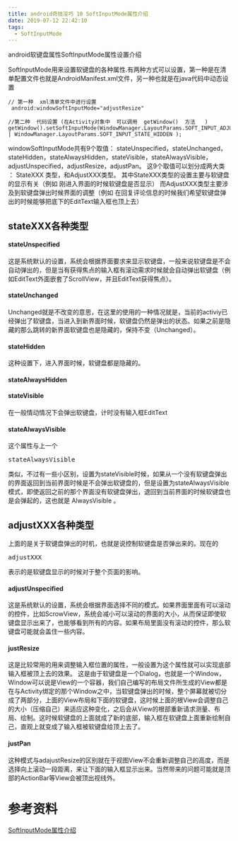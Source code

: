 ```yaml
---
title: android奇技淫巧 10 SoftInputMode属性介绍
date: 2019-07-12 22:42:10
tags:
  - SoftInputMode
---
```


android软键盘属性SoftInputMode属性设置介绍

<!--more-->

SoftInputMode用来设置软键盘的各种属性.有两种方式可以设置，第一种是在清单配置文件也就是AndroidManifest.xml文件，另一种也就是在java代码中动态设置

```
// 第一种  xml清单文件中进行设置
 android:windowSoftInputMode="adjustResize"

//第二种  代码设置 (在Activity对象中  可以调用  getWindow()  方法   )
getWindow().setSoftInputMode(WindowManager.LayoutParams.SOFT_INPUT_ADJUST_RESIZE | WindowManager.LayoutParams.SOFT_INPUT_STATE_HIDDEN );
```
windowSoftInputMode共有9个取值：
stateUnspecified，stateUnchanged，stateHidden，stateAlwaysHidden，stateVisible，stateAlwaysVisible，adjustUnspecified，adjustResize，adjustPan。
这9个取值可以划分成两大类 ： StateXXX 类型，和AdjustXXX类型。
其中StateXXX类型的设置主要与软键盘的显示有关（例如 刚进入界面的时候软键盘是否显示）
而AdjustXXX类型主要涉及到软键盘弹出时候界面的调整（例如 在回复评论信息的时候我们希望软键盘弹出的时候能够把底下的EditText输入框也顶上去）

## stateXXX各种类型

#### stateUnspecified

这是系统默认的设置，系统会根据界面要求来显示软键盘，一般来说软键盘是不会自动弹出的，但是当有获得焦点的输入框有滚动需求时候就会自动弹出软键盘（例如EditText外面嵌套了ScrollView，并且EditText获得焦点）。

####  stateUnchanged

Unchanged就是不改变的意思，在这里的使用的一种情况就是，当前的activiy已经弹出了软键盘，当进入到新界面时候，软键盘仍然是弹出的状态。如果之前是隐藏的那么跳转的新界面软键盘也是隐藏的，保持不变（Unchanged）。

#### stateHidden

这种设置下，进入界面时候，软键盘都是隐藏的。

#### stateAlwaysHidden

#### stateVisible

在一般情动情况下会弹出软键盘，计时没有输入框EditText

#### stateAlwaysVisible

这个属性与上一个<pre>stateAlwaysVisible</pre>类似，不过有一些小区别，设置为stateVisible时候，如果从一个没有软键盘弹出的界面返回到当前界面时候是不会弹出软键盘的，但是设置为stateAlwaysVisible模式，即使返回之前的那个界面没有软键盘弹出，退回到当前界面的时候软键盘也是会弹起的，这也就是  AlwaysVisible 。

## adjustXXX各种类型

上面的是关于软键盘弹出的时机，也就是说控制软键盘是否弹出来的。现在的<pre>adjustXXX</pre>表示的是软键盘显示的时候对于整个页面的影响。

#### adjustUnspecified

这是系统默认的设置，系统会根据界面选择不同的模式。如果界面里面有可以滚动的控件，比如ScrowView，系统会减小可以滚动的界面的大小，从而保证即使软键盘显示出来了，也能够看到所有的内容。如果布局里面没有滚动的控件，那么软键盘可能就会盖住一些内容。

#### justResize

这是比较常用的用来调整输入框位置的属性，一般设置为这个属性就可以实现底部输入框被顶上去的效果。
这是由于软键盘是一个Dialog，也就是一个Window，Window可以说是View的一个容器，我们自己编写的布局文件所生成的View都是在与Activity绑定的那个Window之中，当软键盘弹出的时候，整个屏幕就被切分成了两部分，上面的View布局和下面的软键盘，这时候上面的根View会调整自己的大小（压缩自己）来适应这种变化，之后会从View的根部重新请求测量、布局、绘制。这时候软键盘的上面就成了新的底部，输入框在软键盘上面重新绘制自己，直观上就变成了输入框被软键盘给顶上去了。

#### justPan

这种模式与adajustResize的区别就在于视图View不会重新调整自己的高度，而是选择向上滚动一段距离，来让下面的输入框显示出来。当然带来的问题可能就是顶部的ActionBar等View会被顶出视线外。



# 参考资料

[SoftInputMode属性介绍](https://www.jianshu.com/p/3d5d5d60d336)
